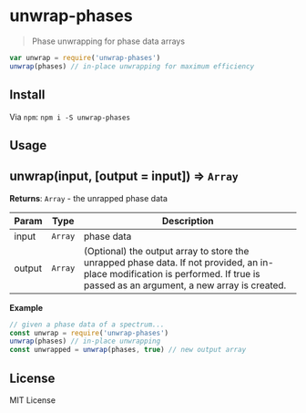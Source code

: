 # unwrap-phases

> Phase unwrapping for phase data arrays

```js
var unwrap = require('unwrap-phases')
unwrap(phases) // in-place unwrapping for maximum efficiency
```

## Install

Via `npm`: `npm i -S unwrap-phases`

## Usage

## unwrap(input, [output = input]) ⇒ <code>Array</code>

**Returns**: <code>Array</code> - the unrapped phase data

| Param | Type | Description |
| --- | --- | --- |
| input | <code>Array</code> | phase data |
| output | <code>Array</code> | (Optional) the output array to store the unrapped phase data. If not provided, an in-place modification is performed. If true is passed as an argument, a new array is created. |

**Example**  
```js
// given a phase data of a spectrum...
const unwrap = require('unwrap-phases')
unwrap(phases) // in-place unwrapping
const unwrapped = unwrap(phases, true) // new output array
```

## License

MIT License
